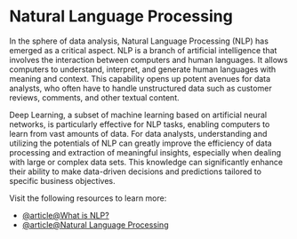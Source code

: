 # Natural Language Processing

In the sphere of data analysis, Natural Language Processing (NLP) has emerged as a critical aspect. NLP is a branch of artificial intelligence that involves the interaction between computers and human languages. It allows computers to understand, interpret, and generate human languages with meaning and context. This capability opens up potent avenues for data analysts, who often have to handle unstructured data such as customer reviews, comments, and other textual content.

Deep Learning, a subset of machine learning based on artificial neural networks, is particularly effective for NLP tasks, enabling computers to learn from vast amounts of data. For data analysts, understanding and utilizing the potentials of NLP can greatly improve the efficiency of data processing and extraction of meaningful insights, especially when dealing with large or complex data sets. This knowledge can significantly enhance their ability to make data-driven decisions and predictions tailored to specific business objectives.

Visit the following resources to learn more:

- [@article@What is NLP?](https://aws.amazon.com/what-is/nlp/)
- [@article@Natural Language Processing](https://www.deeplearning.ai/resources/natural-language-processing/)